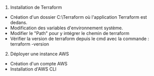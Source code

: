 1. Installation de Terraform

- Création d'un dossier C:\Terraform où l'application Terraform est dedans.
- Modification des variables d'environnement système.
- Modifier le "Path" pour y intégrer le chemin de terraform
- Vérifier la version de terraform depuis le cmd avec la commande : 
    terraform -version

2. Déployer une instance AWS

- Création d'un compte AWS
- Installation d'AWS CLI

